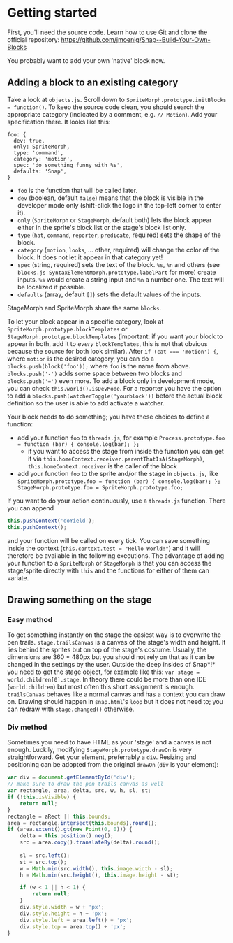 Getting started
===============

First, you'll need the source code. Learn how to use Git and clone the official repository: https://github.com/jmoenig/Snap--Build-Your-Own-Blocks

You probably want to add your own 'native' block now.

Adding a block to an existing category
--------------------------------------

Take a look at `objects.js`. Scroll down to `SpriteMorph.prototype.initBlocks = function()`. To keep the source code clean, you should search the appropriate category (indicated by a comment, e.g. `// Motion`). Add your specification there. It looks like this:
```
foo: {
  dev: true,
  only: SpriteMorph,
  type: 'command',
  category: 'motion',
  spec: 'do something funny with %s',
  defaults: 'Snap',
}
```
* `foo` is the function that will be called later.
* `dev` (boolean, default `false`) means that the block is visible in the developer mode only (shift-click the logo in the top-left corner to enter it).
* `only` (`SpriteMorph` or `StageMorph`, default both) lets the block appear either in the sprite's block list or the stage's block list only.
* `type` (`hat`, `command`, `reporter`, `predicate`, required) sets the shape of the block.
* `category` (`motion`, `looks`, ... other, required) will change the color of the block. It does not let it appear in that category yet!
* `spec` (string, required) sets the text of the block. `%s`, `%n` and others (see `blocks.js SyntaxElementMorph.prototype.labelPart` for more) create inputs. `%s` would create a string input and `%n` a number one. The text will be localized if possible.
* `defaults` (array, default `[]`) sets the default values of the inputs.

StageMorph and SpriteMorph share the same `blocks`.

To let your block appear in a specific category, look at `SpriteMorph.prototype.blockTemplates` or `StageMorph.prototype.blockTemplates` (important: if you want your block to appear in both, add it to *every* `blockTemplates`, this is not that obvious because the source for both look similar). After `if (cat === 'motion') {`, where `motion` is the desired category, you can do a `blocks.push(block('foo'));` where `foo` is the name from above. `blocks.push('-')` adds some space between two blocks and `blocks.push('=')` even more. To add a block only in development mode, you can check `this.world().isDevMode`. For a reporter you have the option to add a `blocks.push(watcherToggle('yourblock'))` before the actual block definition so the user is able to add activate a watcher.

Your block needs to do something; you have these choices to define a function:
* add your function `foo` to `threads.js`, for example `Process.prototype.foo = function (bar) { console.log(bar); };`
  * if you want to access the stage from inside the function you can get it via `this.homeContext.receiver.parentThatIsA(StageMorph)`, `this.homeContext.receiver` is the caller of the block
* add your function `foo` to the sprite and/or the stage in `objects.js`, like `SpriteMorph.prototype.foo = function (bar) { console.log(bar); }; StageMorph.prototype.foo = SpriteMorph.prototype.foo;`

If you want to do your action continuously, use a `threads.js` function. There you can append
```javascript
this.pushContext('doYield');
this.pushContext();
```
and your function will be called on every tick. You can save something inside the context (`this.context.test = "Hello World!"`) and it will therefore be available in the following executions.
The advantage of adding your function to a `SpriteMorph` or `StageMorph` is that you can access the stage/sprite directly with `this` and the functions for either of them can variate.

Drawing something on the stage
------------------------------

### Easy method
To get something instantly on the stage the easiest way is to overwrite the pen trails. `stage.trailsCanvas` is a canvas of the stage's width and height. It lies behind the sprites but on top of the stage's costume. Usually, the dimensions are 360 * 480px but you should not rely on that as it can be changed in the settings by the user.
Outside the deep insides of Snap*!* you need to get the stage object, for example like this: `var stage = world.children[0].stage`. In theory there could be more than one IDE (`world.children`) but most often this short assignment is enough. `trailsCanvas` behaves like a normal canvas and has a context you can draw on. Drawing should happen in `snap.html`'s `loop` but it does not need to; you can redraw with `stage.changed()` otherwise.

### Div method
Sometimes you need to have HTML as your 'stage' and a canvas is not enough. Luckily, modifying `StageMorph.prototype.drawOn` is very straightforward.
Get your element, preferrably a `div`. Resizing and positioning can be adopted from the original `drawOn` (`div` is your element):
```javascript
var div = document.getElementById('div');
// make sure to draw the pen trails canvas as well
var rectangle, area, delta, src, w, h, sl, st;
if (!this.isVisible) {
    return null;
}
rectangle = aRect || this.bounds;
area = rectangle.intersect(this.bounds).round();
if (area.extent().gt(new Point(0, 0))) {
    delta = this.position().neg();
    src = area.copy().translateBy(delta).round();
        
    sl = src.left();
    st = src.top();
    w = Math.min(src.width(), this.image.width - sl);
    h = Math.min(src.height(), this.image.height - st);

    if (w < 1 || h < 1) {
        return null;
    }
    div.style.width = w + 'px';
    div.style.height = h + 'px';
    div.style.left = area.left() + 'px';
    div.style.top = area.top() + 'px';
}
```
